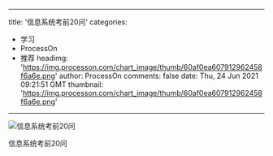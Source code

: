 
---
title: '信息系统考前20问'
categories: 
 - 学习
 - ProcessOn
 - 推荐
headimg: 'https://img.processon.com/chart_image/thumb/60af0ea607912962458f6a6e.png'
author: ProcessOn
comments: false
date: Thu, 24 Jun 2021 09:21:51 GMT
thumbnail: 'https://img.processon.com/chart_image/thumb/60af0ea607912962458f6a6e.png'
---

<div>   
<img class="thumb" alt="信息系统考前20问" src="https://img.processon.com/chart_image/thumb/60af0ea607912962458f6a6e.png" referrerpolicy="no-referrer">
<p>信息系统考前20问</p>  
</div>
            